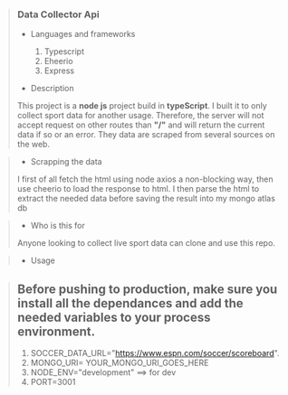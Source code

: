 > ### Data Collector Api
>
> - Languages and frameworks
>	1. Typescript
>	2. Eheerio
>	3. Express
>
> - Description
>
> This project is a **node js** project build in **typeScript**.
> I built it to only collect sport data for another usage. Therefore, the server will not accept request
> on other routes than **"/"** and will return the current data if so or an error.
> They data are scraped from several sources on the web.

> - Scrapping the data
>
> I first of all fetch the html using node axios a non-blocking way, then use cheerio to load the response to html.
> I then parse the html to extract the needed data before saving the result into my mongo atlas db

> - Who is this for
>
> Anyone looking to collect live sport data can clone and use this repo.

> - Usage

> Before pushing to production, make sure you install all the dependances and add the needed variables to your process
> environment.
> - 
>	1. SOCCER_DATA_URL="https://www.espn.com/soccer/scoreboard".
> 	2. MONGO_URI= YOUR_MONGO_URI_GOES_HERE
>	3. NODE_ENV="development" ==> for dev
> 	4. PORT=3001
